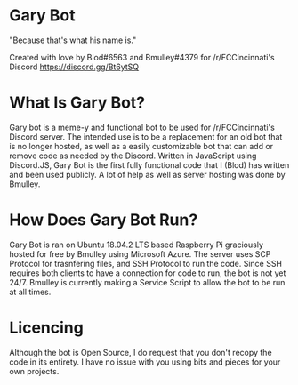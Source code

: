 # Gary Bot
"Because that's what his name is."

Created with love by Blod#6563 and Bmulley#4379 for /r/FCCincinnati's Discord https://discord.gg/Bt6ytSQ

# What Is Gary Bot?
Gary bot is a meme-y and functional bot to be used for /r/FCCincinnati's Discord server. The intended use is to be a replacement for an old bot that is no longer hosted, as well as a easily customizable bot that can add or remove code as needed by the Discord. Written in JavaScript using Discord.JS, Gary Bot is the first fully functional code that I (Blod) has written and been used publicly. A lot of help as well as server hosting was done by Bmulley.

# How Does Gary Bot Run?
Gary Bot is ran on Ubuntu 18.04.2 LTS based Raspberry Pi graciously hosted for free by Bmulley using Microsoft Azure. The server uses SCP Protocol for trasnfering files, and SSH Protocol to run the code. Since SSH requires both clients to have a connection for code to run, the bot is not yet 24/7. Bmulley is currently making a Service Script to allow the bot to be run at all times.

# Licencing
Although the bot is Open Source, I do request that you don't recopy the code in its entirety. I have no issue with you using bits and pieces for your own projects.
